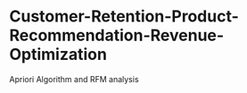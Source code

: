 # Customer-Retention-Product-Recommendation-Revenue-Optimization
Apriori Algorithm and RFM analysis 
